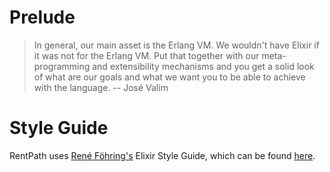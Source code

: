 # Prelude
> In general, our main asset is the Erlang VM. We wouldn't have Elixir if it was not for the Erlang VM. Put that together with our meta-programming and extensibility mechanisms and you get a solid look of what are our goals and what we want you to be able to achieve with the language.
> -- José Valim

# Style Guide
 RentPath uses [René Föhring's](https://github.com/rrrene) Elixir Style Guide, which can be found [here](https://github.com/rrrene/elixir-style-guide).

